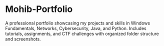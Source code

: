# Mohib-Portfolio
A professional portfolio showcasing my projects and skills in Windows Fundamentals, Networks, Cybersecurity, Java, and Python. Includes tutorials, assignments, and CTF challenges with organized folder structure and screenshots.
